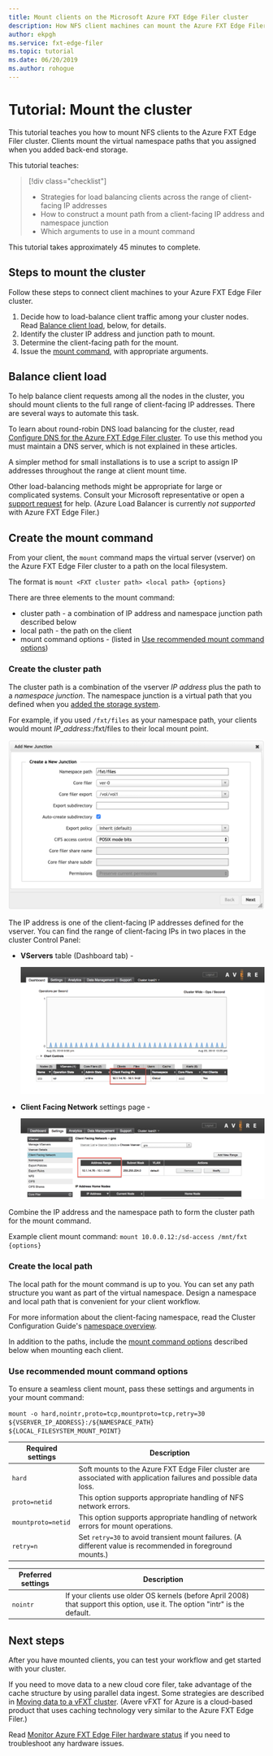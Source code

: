 ```yaml
---
title: Mount clients on the Microsoft Azure FXT Edge Filer cluster 
description: How NFS client machines can mount the Azure FXT Edge Filer hybrid storage cache
author: ekpgh
ms.service: fxt-edge-filer
ms.topic: tutorial
ms.date: 06/20/2019
ms.author: rohogue
---
```


# Tutorial: Mount the cluster

This tutorial teaches you how to mount NFS clients to the Azure FXT Edge Filer cluster. Clients mount the virtual namespace paths that you assigned when you added back-end storage.

This tutorial teaches:

> [!div class="checklist"]
> * Strategies for load balancing clients across the range of client-facing IP addresses
> * How to construct a mount path from a client-facing IP address and namespace junction
> * Which arguments to use in a mount command

This tutorial takes approximately 45 minutes to complete.

## Steps to mount the cluster

Follow these steps to connect client machines to your Azure FXT Edge Filer cluster.

1. Decide how to load-balance client traffic among your cluster nodes. Read [Balance client load](#balance-client-load), below, for details.
1. Identify the cluster IP address and junction path to mount.
1. Determine the client-facing path for the mount.
1. Issue the [mount command](#use-recommended-mount-command-options), with appropriate arguments.

## Balance client load

To help balance client requests among all the nodes in the cluster, you should mount clients to the full range of client-facing IP addresses. There are several ways to automate this task.

To learn about round-robin DNS load balancing for the cluster, read [Configure DNS for the Azure FXT Edge Filer cluster](fxt-configure-network.md#configure-dns-for-load-balancing). To use this method you must maintain a DNS server, which is not explained in these articles.

A simpler method for small installations is to use a script to assign IP addresses throughout the range at client mount time.

Other load-balancing methods might be appropriate for large or complicated systems. Consult your Microsoft representative or open a [support request](fxt-support-ticket.md) for help. (Azure Load Balancer is currently *not supported* with Azure FXT Edge Filer.)

## Create the mount command

From your client, the ``mount`` command maps the virtual server (vserver) on the Azure FXT Edge Filer cluster to a path on the local filesystem.

The format is ``mount <FXT cluster path> <local path> {options}``

There are three elements to the mount command:

* cluster path - a combination of IP address and namespace junction path described below
* local path - the path on the client
* mount command options - (listed in [Use recommended mount command options](#use-recommended-mount-command-options))

### Create the cluster path

The cluster path is a combination of the vserver *IP address* plus the path to a *namespace junction*. The namespace junction is a virtual path that you defined when you [added the storage system](fxt-add-storage.md#create-a-junction).

For example, if you used ``/fxt/files`` as your namespace path, your clients would mount *IP_address*:/fxt/files to their local mount point.

!["Add new junction" dialog with /avere/files in the namespace path field](media/fxt-mount/fxt-junction-example.png)

The IP address is one of the client-facing IP addresses defined for the vserver. You can find the range of client-facing IPs in two places in the cluster Control Panel:

* **VServers** table (Dashboard tab) -

  ![Dashboard tab of the Control Panel with the VServer tab selected in the data table below the graph, and the IP address section circled](media/fxt-mount/fxt-ip-addresses-dashboard.png)

* **Client Facing Network** settings page -

  ![Settings > VServer > Client Facing Network configuration page with a circle around the Address Range section of the table for a particular vserver](media/fxt-mount/fxt-ip-addresses-settings.png)

Combine the IP address and the namespace path to form the cluster path for the mount command.

Example client mount command: ``mount 10.0.0.12:/sd-access /mnt/fxt {options}``

### Create the local path

The local path for the mount command is up to you. You can set any path structure you want as part of the virtual namespace. Design a namespace and local path that is convenient for your client workflow.

For more information about the client-facing namespace, read the Cluster Configuration Guide's [namespace overview](https://azure.github.io/Avere/legacy/ops_guide/4_7/html/gns_overview.html).

In addition to the paths, include the [mount command options](#use-recommended-mount-command-options) described below when mounting each client.

### Use recommended mount command options

To ensure a seamless client mount, pass these settings and arguments in your mount command:

``mount -o hard,nointr,proto=tcp,mountproto=tcp,retry=30 ${VSERVER_IP_ADDRESS}:/${NAMESPACE_PATH} ${LOCAL_FILESYSTEM_MOUNT_POINT}``

| Required settings | Description |
--- | ---
``hard`` | Soft mounts to the Azure FXT Edge Filer cluster are associated with application failures and possible data loss.
``proto=netid`` | This option supports appropriate handling of NFS network errors.
``mountproto=netid`` | This option supports appropriate handling of network errors for mount operations.
``retry=n`` | Set ``retry=30`` to avoid transient mount failures. (A different value is recommended in foreground mounts.)

| Preferred settings  | Description |
--- | ---
``nointr``            | If your clients use older OS kernels (before April 2008) that support this option, use it. The option "intr" is the default.

## Next steps

After you have mounted clients, you can test your workflow and get started with your cluster.

If you need to move data to a new cloud core filer, take advantage of the cache structure by using parallel data ingest. Some strategies are described in [Moving data to a vFXT cluster](https://docs.microsoft.com/azure/avere-vfxt/avere-vfxt-data-ingest). (Avere vFXT for Azure is a cloud-based product that uses caching technology very similar to the Azure FXT Edge Filer.)

Read [Monitor Azure FXT Edge Filer hardware status](fxt-monitor.md) if you need to troubleshoot any hardware issues.

